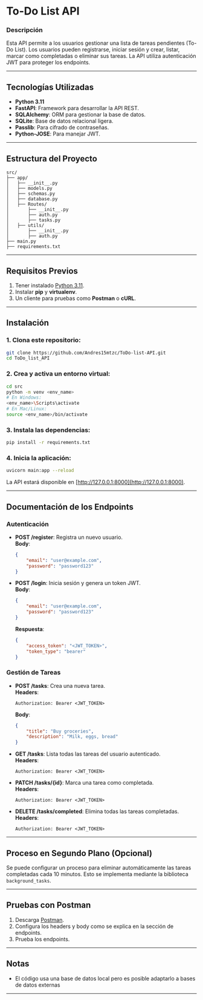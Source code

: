 # To-Do List API

### Descripción

Esta API permite a los usuarios gestionar una lista de tareas pendientes (To-Do List). Los usuarios pueden registrarse, iniciar sesión y crear, listar, marcar como completadas o eliminar sus tareas. La API utiliza autenticación JWT para proteger los endpoints.

---

## **Tecnologías Utilizadas**

- **Python 3.11**
- **FastAPI**: Framework para desarrollar la API REST.
- **SQLAlchemy**: ORM para gestionar la base de datos.
- **SQLite**: Base de datos relacional ligera.
- **Passlib**: Para cifrado de contraseñas.
- **Python-JOSE**: Para manejar JWT.

---

## **Estructura del Proyecto**

```
src/
├── app/
│   ├── __init__.py
│   ├── models.py
│   ├── schemas.py
│   ├── database.py
│   ├── Routes/
│       ├── __init__.py
│       ├── auth.py
│       ├── tasks.py
│   ├── utils/
│       ├── __init__.py
│       ├── auth.py
├── main.py
├── requirements.txt
```

---

## **Requisitos Previos**

1. Tener instalado [Python 3.11](https://www.python.org/downloads/).
2. Instalar **pip** y **virtualenv**.
3. Un cliente para pruebas como **Postman** o **cURL**.

---

## **Instalación**

### 1. Clona este repositorio:
```bash
git clone https://github.com/Andres15mtzc/ToDo-list-API.git
cd ToDo_list_API
```

### 2. Crea y activa un entorno virtual:
```bash
cd src
python -m venv <env_name>
# En Windows:
<env_name>\Scripts\activate
# En Mac/Linux:
source <env_name>/bin/activate
```

### 3. Instala las dependencias:
```bash
pip install -r requirements.txt
```

### 4. Inicia la aplicación:
```bash
uvicorn main:app --reload
```

La API estará disponible en [http://127.0.0.1:8000](http://127.0.0.1:8000).

---

## **Documentación de los Endpoints**

### **Autenticación**
- **POST /register**: Registra un nuevo usuario.  
  **Body**:
  ```json
  {
      "email": "user@example.com",
      "password": "password123"
  }
  ```

- **POST /login**: Inicia sesión y genera un token JWT.  
  **Body**:
  ```json
  {
      "email": "user@example.com",
      "password": "password123"
  }
  ```
  **Respuesta**:
  ```json
  {
      "access_token": "<JWT_TOKEN>",
      "token_type": "bearer"
  }
  ```

### **Gestión de Tareas**
- **POST /tasks**: Crea una nueva tarea.  
  **Headers**:
  ```
  Authorization: Bearer <JWT_TOKEN>
  ```
  **Body**:
  ```json
  {
      "title": "Buy groceries",
      "description": "Milk, eggs, bread"
  }
  ```

- **GET /tasks**: Lista todas las tareas del usuario autenticado.  
  **Headers**:
  ```
  Authorization: Bearer <JWT_TOKEN>
  ```

- **PATCH /tasks/{id}**: Marca una tarea como completada.  
  **Headers**:
  ```
  Authorization: Bearer <JWT_TOKEN>
  ```

- **DELETE /tasks/completed**: Elimina todas las tareas completadas.  
  **Headers**:
  ```
  Authorization: Bearer <JWT_TOKEN>
  ```

---

## **Proceso en Segundo Plano (Opcional)**

Se puede configurar un proceso para eliminar automáticamente las tareas completadas cada 10 minutos. Esto se implementa mediante la biblioteca `background_tasks`.

---

## **Pruebas con Postman**

1. Descarga [Postman](https://www.postman.com/).
2. Configura los headers y body como se explica en la sección de endpoints.
3. Prueba los endpoints.

---

## **Notas**

- El código usa una base de datos local pero es posible adaptarlo a bases de datos externas

---
